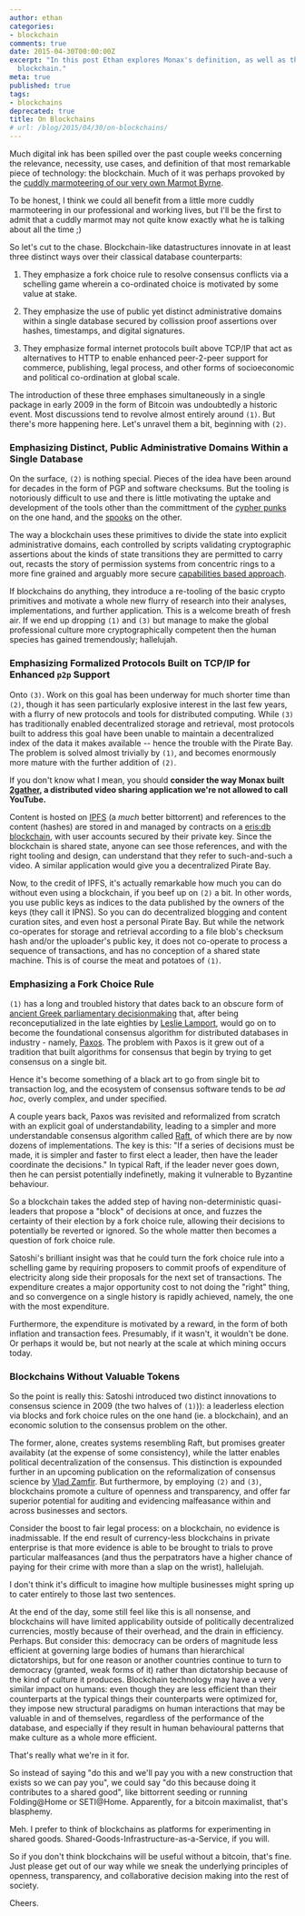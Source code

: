 ```yaml
---
author: ethan
categories:
- blockchain
comments: true
date: 2015-04-30T00:00:00Z
excerpt: "In this post Ethan explores Monax's definition, as well as the greater relevance, of some of the use cases of that most remarkable piece of technology: the
  blockchain."
meta: true
published: true
tags:
- blockchains
deprecated: true
title: On Blockchains
# url: /blog/2015/04/30/on-blockchains/
---
```


Much digital ink has been spilled over the past couple weeks concerning the relevance, necessity, use cases, and definition of that most remarkable piece of technology: the blockchain. Much of it was perhaps provoked by the [cuddly marmoteering of our very own Marmot Byrne](https://twitter.com/prestonjbyrne/).

To be honest, I think we could all benefit from a little more cuddly marmoteering in our professional and working lives, but I'll be the first to admit that a cuddly marmot may not quite know exactly what he is talking about all the time ;)

So let's cut to the chase. Blockchain-like datastructures innovate in at least three distinct ways over their classical database counterparts:

1) They emphasize a fork choice rule to resolve consensus conflicts via a schelling game wherein a co-ordinated choice is motivated by some value at stake.

2) They emphasize the use of public yet distinct administrative domains within a single database secured by collission proof assertions over hashes, timestamps, and digital signatures.

3) They emphasize formal internet protocols built above TCP/IP that act as alternatives to HTTP to enable enhanced peer-2-peer support for commerce, publishing, legal process, and other forms of socioeconomic and political co-ordination at global scale.

The introduction of these three emphases simultaneously in a single package in early 2009 in the form of Bitcoin was undoubtedly a historic event. Most discussions tend to revolve almost entirely around `(1)`. But there's more happening here. Let's unravel them a bit, beginning with `(2)`.

### Emphasizing Distinct, Public Administrative Domains Within a Single Database

On the surface, `(2)` is nothing special. Pieces of the idea have been around for decades in the form of PGP and software checksums. But the tooling is notoriously difficult to use and there is little motivating the uptake and development of the tools other than the committment of the [cypher punks](https://en.wikipedia.org/wiki/Cypherpunk) on the one hand, and the [spooks](https://www.nsa.gov/) on the other.

The way a blockchain uses these primitives to divide the state into explicit administrative domains, each controlled by scripts validating cryptographic assertions about the kinds of state transitions they are permitted to carry out, recasts the story of permission systems from concentric rings to a more fine grained and arguably more secure [capabilities based approach](https://en.wikipedia.org/wiki/Capability-based_security).

If blockchains do anything, they introduce a re-tooling of the basic crypto primitives and motivate a whole new flurry of research into their analyses, implementations, and further application. This is a welcome breath of fresh air. If we end up dropping `(1)` and `(3)` but manage to make the global professional culture more cryptographically competent then the human species has gained tremendously; hallelujah.

### Emphasizing Formalized Protocols Built on TCP/IP for Enhanced `p2p` Support

Onto `(3)`. Work on this goal has been underway for much shorter time than `(2)`, though it has seen particularly explosive interest in the last few years, with a flurry of new protocols and tools for distributed computing. While `(3)` has traditionally enabled decentralized storage and retrieval, most protocols built to address this goal have been unable to maintain a decentralized index of the data it makes available -- hence the trouble with the Pirate Bay. The problem is solved almost trivially by `(1)`, and becomes enormously more mature with the further addition of `(2)`.

If you don't know what I mean, you should **consider the way Monax built [2gather](https://github.com/monax/2gather), a distributed video sharing application we're not allowed to call YouTube.**

Content is hosted on [IPFS](http://ipfs.io/) (a *much* better bittorrent) and references to the content (hashes) are stored in and managed by contracts on a [eris:db blockchain](/platform/db), with user accounts secured by their private key. Since the blockchain is shared state, anyone can see those references, and with the right tooling and design, can understand that they refer to such-and-such a video. A similar application would give you a decentralized Pirate Bay.

Now, to the credit of IPFS, it's actually remarkable how much you can do without even using a blockchain, if you beef up on `(2)` a bit. In other words, you use public keys as indices to the data published by the owners of the keys (they call it IPNS). So you can do decentralized blogging and content curation sites, and even host a personal Pirate Bay. But while the network co-operates for storage and retrieval according to a file blob's checksum hash and/or the uploader's public key, it does not co-operate to process a sequence of transactions, and has no conception of a shared state machine. This is of course the meat and potatoes of `(1)`.

### Emphasizing a Fork Choice Rule

`(1)` has a long and troubled history that dates back to an obscure form of [ancient Greek parliamentary decisionmaking](http://research.microsoft.com/en-us/um/people/lamport/pubs/lamport-paxos.pdf) that, after being reconceputialized in the late eighties by [Leslie Lamport](http://research.microsoft.com/en-us/um/people/lamport/pubs/pubs.html), would go on to become the foundational consensus algorithm for distributed databases in industry - namely, [Paxos](https://en.wikipedia.org/wiki/Paxos_%28computer_science%29). The problem with Paxos is it grew out of a tradition that built algorithms for consensus that begin by trying to get consensus on a single bit.

Hence it's become something of a black art to go from single bit to transaction log, and the ecosystem of consensus software tends to be *ad hoc*, overly complex, and under specified.

A couple years back, Paxos was revisited and reformalized from scratch with an explicit goal of understandability, leading to a simpler and more understandable consensus algorithm called [Raft](https://raftconsensus.github.io/), of which there are by now dozens of implementations. The key is this: "If a series of decisions must be made, it is simpler and faster to first elect a leader, then have the leader coordinate the decisions." In typical Raft, if the leader never goes down, then he can persist potentially indefinetly, making it vulnerable to Byzantine behaviour.

So a blockchain takes the added step of having non-deterministic quasi-leaders that propose a "block" of decisions at once, and fuzzes the certainty of their election by a fork choice rule, allowing their decisions to potentially be reverted or ignored. So the whole matter then becomes a question of fork choice rule.

Satoshi's brilliant insight was that he could turn the fork choice rule into a schelling game by requiring proposers to commit proofs of expenditure of electricity along side their proposals for the next set of transactions. The expenditure creates a major opportunity cost to not doing the "right" thing, and so convergence on a single history is rapidly achieved, namely, the one with the most expenditure.

Furthermore, the expenditure is motivated by a reward, in the form of both inflation and transaction fees. Presumably, if it wasn't, it wouldn't be done. Or perhaps it would be, but not nearly at the scale at which mining occurs today.

### Blockchains Without Valuable Tokens

So the point is really this: Satoshi introduced two distinct innovations to consensus science in 2009 (the two halves of `(1)`)): a leaderless election via blocks and fork choice rules on the one hand (ie. a blockchain), and an economic solution to the consensus problem on the other.

The former, alone, creates systems resembling Raft, but promises greater availabity (at the expense of some consistency),
while the latter enables political decentralization of the consensus. This distinction is expounded further in an upcoming publication on the reformalization of consensus science by [Vlad Zamfir](https://twitter.com/VladZamfir). But furthermore, by employing `(2)` and `(3)`, blockchains promote a culture of openness and transparency, and offer far superior potential for auditing and evidencing malfeasance within and across businesses and sectors.

Consider the boost to fair legal process: on a blockchain, no evidence is inadmissable. If the end result of currency-less blockchains in private enterprise is that more evidence is able to be brought to trials to prove particular malfeasances (and thus the perpatrators have a higher chance of paying for their crime with more than a slap on the wrist), hallelujah.

I don't think it's difficult to imagine how multiple businesses might spring up to cater entirely to those last two sentences.

At the end of the day, some still feel like this is all nonsense, and blockchains will have limited applicability outside of politically decentralized currencies, mostly because of their overhead, and the drain in efficiency. Perhaps. But consider this: democracy can be orders of magnitude less efficient at governing large bodies of humans than hierarchical dictatorships, but for one reason or another countries continue to turn to democracy (granted, weak forms of it) rather than dictatorship because of the kind of culture it produces. Blockchain technology may have a very similar impact on humans: even though they are less efficient than their counterparts at the typical things their counterparts were optimized for, they impose new structural paradigms on human interactions that may be valuable in and of themselves, regardless of the performance of the database, and especially if they result in human behavioural patterns that make culture as a whole more efficient.

That's really what we're in it for.

So instead of saying "do this and we'll pay you with a new construction that exists so we can pay you", we could say "do this because doing it contributes to a shared good", like bittorrent seeding or running Folding@Home or SETI@Home. Apparently, for a bitcoin maximalist, that's blasphemy.

Meh. I prefer to think of blockchains as platforms for experimenting in shared goods. Shared-Goods-Infrastructure-as-a-Service, if you will.

So if you don't think blockchains will be useful without a bitcoin, that's fine. Just please get out of our way while we sneak the underlying principles of openness, transparency, and collaborative decision making into the rest of society.

Cheers.

